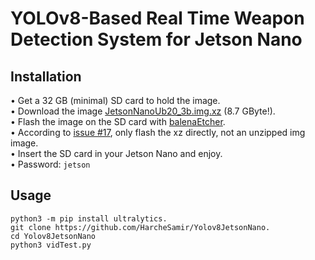 # YOLOv8-Based Real Time Weapon Detection System for Jetson Nano 



## Installation
• Get a 32 GB (minimal) SD card to hold the image.  
• Download the image [JetsonNanoUb20_3b.img.xz](https://ln5.sync.com/dl/403a73c60/bqppm39m-mh4qippt-u5mhyyfi-nnma8c4t/view/default/14418794280004) (8.7 GByte!).  
• Flash the image on the SD card with [balenaEtcher](https://etcher.balena.io/).  
• According to [issue #17](https://github.com/your-repo/issues/17), only flash the xz directly, not an unzipped img image.  
• Insert the SD card in your Jetson Nano and enjoy.  
• Password: `jetson`



## Usage
```terminal
python3 -m pip install ultralytics.
git clone https://github.com/HarcheSamir/Yolov8JetsonNano.
cd Yolov8JetsonNano
python3 vidTest.py
```   


